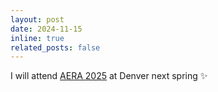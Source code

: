 ```yaml
---
layout: post
date: 2024-11-15 
inline: true
related_posts: false
---
```


I will attend [AERA 2025](https://www.aera.net/Events-Meetings/Annual-Meeting/2025-Annual-Meeting) at Denver next spring :sparkles:

